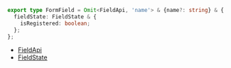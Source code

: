 ```typescript
export type FormField = Omit<FieldApi, 'name'> & {name?: string} & {
  fieldState: FieldState & {
    isRegistered: boolean;
  };
};
```

- [FieldApi](./FieldApi)
- [FieldState](./FieldState)